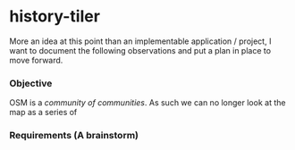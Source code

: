 # history-tiler

More an idea at this point than an implementable application / project, I want to document the following observations and put a plan in place to move forward.

### Objective
OSM is a _community of communities_. As such we can no longer look at the map as a series of 







### Requirements (A brainstorm)
